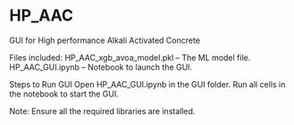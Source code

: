 # HP_AAC
GUI for High performance Alkali Activated Concrete

Files included:
HP_AAC_xgb_avoa_model.pkl – The ML model file.
HP_AAC_GUI.ipynb – Notebook to launch the GUI.


Steps to Run GUI
Open HP_AAC_GUI.ipynb in the GUI folder.
Run all cells in the notebook to start the GUI.

Note: Ensure all the required libraries are installed.

